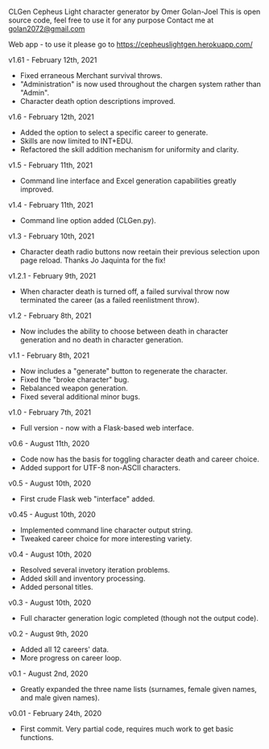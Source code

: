 CLGen
Cepheus Light character generator by Omer Golan-Joel
This is open source code, feel free to use it for any purpose
Contact me at golan2072@gmail.com

Web app - to use it please go to https://cepheuslightgen.herokuapp.com/

v1.61 - February 12th, 2021
- Fixed erraneous Merchant survival throws.
- "Administration" is now used throughout the chargen system rather than "Admin".
- Character death option descriptions improved.

v1.6 - February 12th, 2021
- Added the option to select a specific career to generate.
- Skills are now limited to INT+EDU.
- Refactored the skill addition mechanism for uniformity and clarity.

v1.5 - February 11th, 2021
- Command line interface and Excel generation capabilities greatly improved.

v1.4 - February 11th, 2021
- Command line option added (CLGen.py).

v1.3 - February 10th, 2021
- Character death radio buttons now reetain their previous selection upon page reload. Thanks Jo Jaquinta for the fix!

v1.2.1 - February 9th, 2021
- When character death is turned off, a failed survival throw now terminated the career (as a failed reenlistment throw).

v1.2 - February 8th, 2021
- Now includes the ability to choose between death in character generation and no death in character generation.

v1.1 - February 8th, 2021
- Now includes a "generate" button to regenerate the character.
- Fixed the "broke character" bug.
- Rebalanced weapon generation.
- Fixed several additional minor bugs.

v1.0 - February 7th, 2021
- Full version - now with a Flask-based web interface.

v0.6 - August 11th, 2020
- Code now has the basis for toggling character death and career choice.
- Added support for UTF-8 non-ASCII characters.

v0.5 - August 10th, 2020
- First crude Flask web "interface" added.

v0.45 - August 10th, 2020
- Implemented command line character output string.
- Tweaked career choice for more interesting variety.

v0.4 - August 10th, 2020
- Resolved several invetory iteration problems.
- Added skill and inventory processing.
- Added personal titles.

v0.3 - August 10th, 2020
- Full character generation logic completed (though not the output code).

v0.2 - August 9th, 2020
- Added all 12 careers' data.
- More progress on career loop.

v0.1 - August 2nd, 2020
- Greatly expanded the three name lists (surnames, female given names, and male given names).

v0.01 - February 24th, 2020
- First commit. Very partial code, requires much work to get basic functions.

